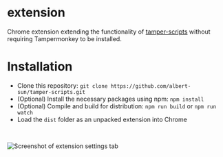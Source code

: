 # extension
Chrome extension extending the functionality of [tamper-scripts](https://github.com/albert-sun/tamper-scripts) without requiring Tampermonkey to be installed.

# Installation
- Clone this repository: `git clone https://github.com/albert-sun/tamper-scripts.git`
- (Optional) Install the necessary packages using npm: `npm install`
- (Optional) Compile and build for distribution: `npm run build` or `npm run watch`
- Load the `dist` folder as an unpacked extension into Chrome  
<br>

![Screenshot of extension settings tab](https://user-images.githubusercontent.com/54585592/126055367-6c89f48c-f6e5-4498-8152-778c80ceda3d.png)

